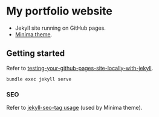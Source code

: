 # My portfolio website

- Jekyll site running on GitHub pages.
- [Minima theme](https://github.com/jekyll/minima).

## Getting started

Refer to [testing-your-github-pages-site-locally-with-jekyll](https://help.github.com/en/github/working-with-github-pages/testing-your-github-pages-site-locally-with-jekyll).
        
```
bundle exec jekyll serve
```
    
### SEO

Refer to [jekyll-seo-tag usage](https://github.com/jekyll/jekyll-seo-tag/blob/master/docs/usage.md) (used by Minima theme).
